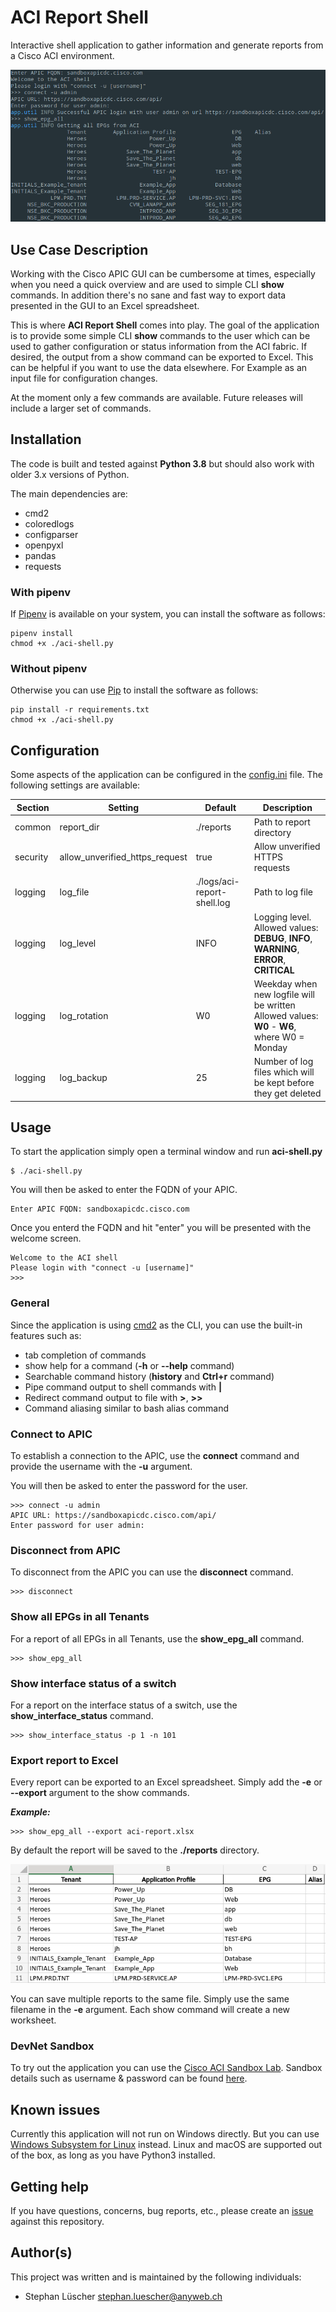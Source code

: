# ACI Report Shell

Interactive shell application to gather information and generate reports from a Cisco ACI environment.

![ACI-Shell Screenshot](./assets/aci-shell.png)

## Use Case Description

Working with the Cisco APIC GUI can be cumbersome at times, especially when you need a quick overview and are used to simple CLI **show** commands.
In addition there's no sane and fast way to export data presented in the GUI to an Excel spreadsheet.

This is where **ACI Report Shell** comes into play. The goal of the application is to provide some simple CLI **show** commands to the user which can be used to
gather configuration or status information from the ACI fabric. If desired, the output from a show command can be exported to Excel. This can be helpful if you want to use the data elsewhere. For Example as an input file for configuration changes.

At the moment only a few commands are available. Future releases will include a larger set of commands.

## Installation

The code is built and tested against **Python 3.8** but should also work with older 3.x versions of Python.

The main dependencies are:

-   cmd2
-   coloredlogs
-   configparser
-   openpyxl
-   pandas
-   requests

### With pipenv

If [Pipenv](https://pipenv.pypa.io/en/latest/) is available on your system, you can install the software as follows:

```cli
pipenv install
chmod +x ./aci-shell.py
```

### Without pipenv

Otherwise you can use [Pip](https://pip.pypa.io/en/stable/user_guide/#) to install the software as follows:

```cli
pip install -r requirements.txt
chmod +x ./aci-shell.py
```

## Configuration

Some aspects of the application can be configured in the [config.ini](./config.ini) file. The following settings are available:

| Section  | Setting                        | Default                     | Description                                                                                      |
| -------- | ------------------------------ | --------------------------- | ------------------------------------------------------------------------------------------------ |
| common   | report_dir                     | ./reports                   | Path to report directory                                                                         |
| security | allow_unverified_https_request | true                        | Allow unverified HTTPS requests                                                                  |
| logging  | log_file                       | ./logs/aci-report-shell.log | Path to log file                                                                                 |
| logging  | log_level                      | INFO                        | Logging level. <br> Allowed values: **DEBUG**, **INFO**, **WARNING**, **ERROR**, **CRITICAL**    |
| logging  | log_rotation                   | W0                          | Weekday when new logfile will be written <br> Allowed values: **W0** - **W6**, where W0 = Monday |
| logging  | log_backup                     | 25                          | Number of log files which will be kept before they get deleted                                   |

## Usage

To start the application simply open a terminal window and run **aci-shell.py**

```cli
$ ./aci-shell.py
```

You will then be asked to enter the FQDN of your APIC.

```cli
Enter APIC FQDN: sandboxapicdc.cisco.com
```

Once you enterd the FQDN and hit "enter" you will be presented with the welcome screen.

```
Welcome to the ACI shell
Please login with "connect -u [username]"
>>>
```

### General

Since the application is using [cmd2](https://github.com/python-cmd2/cmd2) as the CLI, you can use the built-in features such as:

-   tab completion of commands
-   show help for a command (**-h** or **--help** command)
-   Searchable command history (**history** and **Ctrl+r** command)
-   Pipe command output to shell commands with **|**
-   Redirect command output to file with **>**, **>>**
-   Command aliasing similar to bash alias command

### Connect to APIC

To establish a connection to the APIC, use the **connect** command and provide the username with the **-u** argument.

You will then be asked to enter the password for the user.

```cli
>>> connect -u admin
APIC URL: https://sandboxapicdc.cisco.com/api/
Enter password for user admin:
```

### Disconnect from APIC

To disconnect from the APIC you can use the **disconnect** command.

```cli
>>> disconnect
```

### Show all EPGs in all Tenants

For a report of all EPGs in all Tenants, use the **show_epg_all** command.

```cli
>>> show_epg_all
```

### Show interface status of a switch

For a report on the interface status of a switch, use the **show_interface_status** command.

```cli
>>> show_interface_status -p 1 -n 101
```

### Export report to Excel

Every report can be exported to an Excel spreadsheet. Simply add the **-e** or **--export** argument to the show commands.

**_Example:_**

```cli
>>> show_epg_all --export aci-report.xlsx
```

By default the report will be saved to the **./reports** directory.

![Excel Screenshot](./assets/excel.png)

You can save multiple reports to the same file. Simply use the same filename in the **-e** argument.
Each show command will create a new worksheet.

### DevNet Sandbox

To try out the application you can use the [Cisco ACI Sandbox Lab](https://sandboxapicdc.cisco.com).
Sandbox details such as username & password can be found [here](https://devnetsandbox.cisco.com/RM/Diagram/Index/5a229a7c-95d5-4cfd-a651-5ee9bc1b30e2?diagramType=Topology).

## Known issues

Currently this application will not run on Windows directly. But you can use [Windows Subsystem for Linux](https://docs.microsoft.com/en-us/windows/wsl/install-win10) instead.
Linux and macOS are supported out of the box, as long as you have Python3 installed.

## Getting help

If you have questions, concerns, bug reports, etc., please create an [issue](https://gitlab.com/anyweb/cisco-code-exchange/aci-report-shell/-/issues) against this repository.

## Author(s)

This project was written and is maintained by the following individuals:

-   Stephan Lüscher <stephan.luescher@anyweb.ch>

